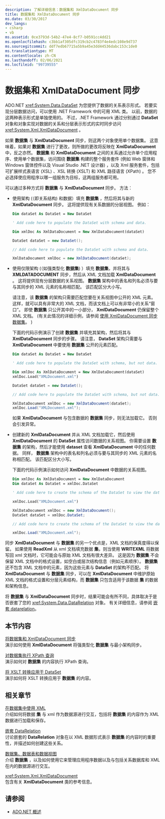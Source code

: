 ```yaml
---
description: 了解详细信息：数据集和 XmlDataDocument 同步
title: 数据集和 XmlDataDocument 同步
ms.date: 03/30/2017
dev_langs:
- csharp
- vb
ms.assetid: 0ce3793d-54b2-47e4-8cf7-b0591cc4dd21
ms.openlocfilehash: c3bb1af305dfc319cb2c4783f4e4edc108e9d737
ms.sourcegitcommit: ddf7edb67715a5b9a45e3dd44536dabc153c1de0
ms.translationtype: MT
ms.contentlocale: zh-CN
ms.lasthandoff: 02/06/2021
ms.locfileid: "99739555"
---
```

# <a name="dataset-and-xmldatadocument-synchronization"></a>数据集和 XmlDataDocument 同步

ADO.NET <xref:System.Data.DataSet> 为您提供了数据的关系表示形式。 若要实现分层数据访问，可以使用 .NET Framework 中的可用 XML 类。 以前，数据的这两种表示形式是单独使用的。 不过，.NET Framework 通过分别通过 **DataSet** 对象和对象实现对数据的关系和分层表示形式的实时同步访问 <xref:System.Xml.XmlDataDocument> 。  
  
 如果 **数据集** 与 **XmlDataDocument** 同步，则这两个对象使用单个数据集。 这意味着，如果对 **数据集** 进行了更改，则所做的更改将反映在 **XmlDataDocument** 中，反之亦然。 **数据集** 和 **XmlDataDocument** 之间的关系通过允许单个应用程序、使用单个数据集，访问围绕 **数据集** 构建的整个服务套件 (例如 Web 窗体和 Windows 窗体控件以及 Visual Studio .NET 设计器) ，以及 Xml 服务套件，包括可扩展样式表语言 (XSL) 、XSL 转换 (XSLT) 和 XML 路径语言 (XPath) 。 您不必选择使应用程序以哪一组服务为目标，这两组服务都可用。  
  
 可以通过多种方式将 **数据集** 与 **XmlDataDocument** 同步。 方法：  
  
- 使用架构 (（即关系结构) 和数据）填充 **数据集** ，然后将其与新的 **XmlDataDocument** 同步。 这将提供现有关系数据的分层视图。 例如：  
  
    ```vb  
    Dim dataSet As DataSet = New DataSet  
  
    ' Add code here to populate the DataSet with schema and data.  
  
    Dim xmlDoc As XmlDataDocument = New XmlDataDocument(dataSet)  
    ```  
  
    ```csharp  
    DataSet dataSet = new DataSet();  
  
    // Add code here to populate the DataSet with schema and data.  
  
    XmlDataDocument xmlDoc = new XmlDataDocument(dataSet);  
    ```  
  
- 使用仅限架构 (（如强类型化 **数据集**) ）填充 **数据集**，并将其与 **XMLDATADOCUMENT** 同步，然后从 XML 文档加载 **XmlDataDocument** 。 这将提供现有分层数据的关系视图。 **数据集** 架构中的表名和列名必须与要与其同步的 XML 元素的名称相匹配。 该匹配区分大小写。  
  
     请注意，该 **数据集** 的架构只需要匹配您要在关系视图中公开的 XML 元素。 这样，就可以具有非常大的 XML 文档，而该文档上可以有非常小的关系“窗口”。 即使 **数据集** 只公开其中的一小部分， **XmlDataDocument** 仍保留整个 XML 文档。  (有关此情况的详细示例，请参阅 [使用 XmlDataDocument 同步数据集](synchronizing-a-dataset-with-an-xmldatadocument.md)。 )   
  
     下面的代码示例演示了创建 **数据集** 并填充其架构，然后将其与 **XmlDataDocument** 同步的步骤。 请注意， **DataSet** 架构只需要与 **XmlDataDocument** 中要使用 **数据集** 公开的元素匹配。  
  
    ```vb  
    Dim dataSet As DataSet = New DataSet  
  
    ' Add code here to populate the DataSet with schema, but not data.  
  
    Dim xmlDoc As XmlDataDocument = New XmlDataDocument(dataSet)  
    xmlDoc.Load("XMLDocument.xml")  
    ```  
  
    ```csharp  
    DataSet dataSet = new DataSet();  
  
    // Add code here to populate the DataSet with schema, but not data.  
  
    XmlDataDocument xmlDoc = new XmlDataDocument(dataSet);  
    xmlDoc.Load("XMLDocument.xml");  
    ```  
  
     如果 **XmlDataDocument** 与包含数据的 **数据集** 同步，则无法加载它。 否则会引发异常。  
  
- 创建新的 **XmlDataDocument** 并从 XML 文档加载它，然后使用 **XmlDataDocument** 的 **DataSet** 属性访问数据的关系视图。 你需要设置 **数据集** 的架构，然后才能使用 **dataset** 查看 **XmlDataDocument** 中的任何数据。 同样， **数据集** 架构中的表名和列名必须与要与其同步的 XML 元素的名称相匹配。 该匹配区分大小写。  
  
     下面的代码示例演示如何访问 **XmlDataDocument** 中数据的关系视图。  
  
    ```vb  
    Dim xmlDoc As XmlDataDocument = New XmlDataDocument  
    Dim dataSet As DataSet = xmlDoc.DataSet  
  
    ' Add code here to create the schema of the DataSet to view the data.  
  
    xmlDoc.Load("XMLDocument.xml")  
    ```  
  
    ```csharp  
    XmlDataDocument xmlDoc = new XmlDataDocument();  
    DataSet dataSet = xmlDoc.DataSet;  
  
    // Add code here to create the schema of the DataSet to view the data.  
  
    xmlDoc.Load("XMLDocument.xml");  
    ```  
  
 同步 **XmlDataDocument** 与 **数据集** 的另一个优点是，XML 文档的保真度得以保留。 如果使用 **ReadXml** 从 xml 文档填充数据 **集**，则当使用 **WRITEXML** 将数据写回 xml 文档时，它可能会与原始 XML 文档有很大差异。 这是因为 **数据集** 不会保留 XML 文档中的格式设置，如空白或层次结构信息（例如元素顺序）。 **数据集** 还不包含 XML 文档中的元素，因为这些元素与 **DataSet** 的架构不匹配。 将 **XmlDataDocument** 与 **数据集** 同步，可以在 **XmlDataDocument** 中维护原始 XML 文档的格式设置和分层元素结构，而 **数据集** 只包含适用于该数据 **集** 的数据和架构信息。  
  
 将 **数据集** 与 **XmlDataDocument** 同步时，结果可能会有所不同，具体取决于是否嵌套了您的 <xref:System.Data.DataRelation> 对象。 有关详细信息，请参阅 [嵌套 datarelation](nesting-datarelations.md)。  
  
## <a name="in-this-section"></a>本节内容  

 [将数据集和 XmlDataDocument 同步](synchronizing-a-dataset-with-an-xmldatadocument.md)  
 演示如何使用 **XmlDataDocument** 将强类型化 **数据集** 与最小架构同步。  
  
 [对数据集执行 XPath 查询](performing-an-xpath-query-on-a-dataset.md)  
 演示如何对 **数据集** 的内容执行 XPath 查询。  
  
 [将 XSLT 转换应用于 DataSet](applying-an-xslt-transform-to-a-dataset.md)  
 演示如何将 XSLT 转换应用于 **数据集** 的内容。  
  
## <a name="related-sections"></a>相关章节  

 [在数据集中使用 XML](using-xml-in-a-dataset.md)  
 介绍如何将数据 **集** 与 xml 作为数据源进行交互，包括将 **数据集** 的内容作为 XML 数据进行加载和保存。  
  
 [嵌套 DataRelation](nesting-datarelations.md)  
 讨论嵌套的 **DataRelation** 对象在以 XML 数据形式表示 **数据集** 的内容时的重要性，并描述如何创建这些关系。  
  
 [数据集、数据表和数据视图](index.md)  
 介绍 **数据集** ，以及如何使用它来管理应用程序数据以及与包括关系数据库和 XML 在内的数据源进行交互。  
  
 <xref:System.Xml.XmlDataDocument>  
 包含有关 **XmlDataDocument** 类的参考信息。  
  
## <a name="see-also"></a>请参阅

- [ADO.NET 概述](../ado-net-overview.md)
